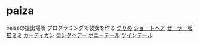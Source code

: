 # paiza
paizaの提出場所
プログラミングで彼女を作る
[つりめ](./tsurime.py)
[ショートヘア](./shorthair.py)
[セーラー服](./se-ra-.py)
[猫ミミ](./nekomimi.py)
[カーディガン](./ka-dhigann.py)
[ロングヘアー](./longhair.py)
[ポニーテール](./ponytail.py)
[ツインテール](./twintail.py)
